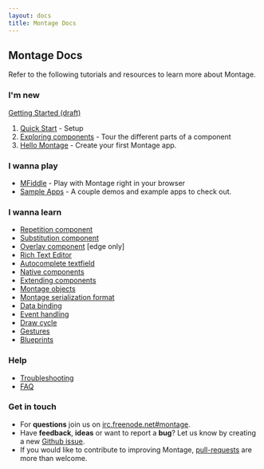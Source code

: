 ```yaml
---
layout: docs
title: Montage Docs
---
```


## Montage Docs
Refer to the following tutorials and resources to learn more about Montage.

### I'm new

[Getting Started (draft)](Getting-Started-draft.html)

1. [Quick Start](https://github.com/montagejs/montage/wiki/Quick-Start) - Setup
2. [Exploring components](https://github.com/montagejs/montage/wiki/Exploring-components) - Tour the different parts of a component
3. [Hello Montage](https://github.com/montagejs/montage/wiki/Hello-Montage) - Create your first Montage app.

### I wanna play
* [MFiddle](http://montagejs.github.com/mfiddle/) - Play with Montage right in your browser
* [Sample Apps](http://montagejs.org/apps/) - A couple demos and example apps to check out.

### I wanna learn
* [Repetition component](https://github.com/montagejs/montage/wiki/Repetition-component)
* [Substitution component](https://github.com/montagejs/montage/wiki/Substitution-component)
* [Overlay component](https://github.com/montagejs/montage/wiki/Overlay-component) [edge only]
* [Rich Text Editor](https://github.com/montagejs/montage/wiki/Rich-Text-Editor)
* [Autocomplete textfield](https://github.com/montagejs/montage/wiki/Autocomplete-textfield)
* [Native components](https://github.com/montagejs/montage/wiki/Native-components)
* [Extending components](https://github.com/montagejs/montage/wiki/Extending-components)
* [Montage objects](https://github.com/montagejs/montage/wiki/Montage-objects)
* [Montage serialization format](https://github.com/montagejs/montage/wiki/Montage-serialization-format)
* [Data binding](https://github.com/montagejs/montage/wiki/Data-binding)
* [Event handling](https://github.com/montagejs/montage/wiki/Event-handling)
* [Draw cycle](https://github.com/montagejs/montage/wiki/Component-draw-cycle)
* [Gestures](https://github.com/montagejs/montage/wiki/Gestures)
* [Blueprints](https://github.com/montagejs/montage/wiki/Blueprints)

### Help
* [Troubleshooting](https://github.com/montagejs/montage/wiki/Troubleshooting)
* [FAQ](https://github.com/montagejs/montage/wiki/FAQ)

### Get in touch
* For __questions__ join us on [irc.freenode.net#montage](http://webchat.freenode.net/?channels=montage).
* Have __feedback__, __ideas__ or want to report a __bug__? Let us know by creating a new [Github issue](https://github.com/montagejs/montage/issues).
* If you would like to contribute to improving Montage, [pull-requests](https://github.com/montagejs/montage/pulls) are more than welcome.